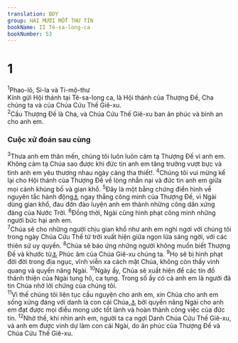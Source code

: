 ```yaml
---
translation: BDY
group: HAI MƯƠI MỐT THƯ TÍN
bookName: II Tê-sa-long-ca 
bookNumber: 53
---
```


<div class="title"><h1>1</h1></div>
<span class="verse 2te_1_1"><sup>1</sup>Phao-lô, Si-la và Ti-mộ-thư<br/>Kính gửi Hội thánh tại Tê-sa-long ca, là Hội thánh của Thượng Đế, Cha chúng ta và của Chúa Cứu Thế Giê-xu.<br/></span>
<span class="verse 2te_1_2"><sup>2</sup>Cầu Thượng Đế là Cha, và Chúa Cứu Thế Giê-xu ban ân phúc và bình an cho anh em.</span>
<div class="title"><h3>Cuộc xử đoán sau cùng</h3></div>
<span class="verse 2te_1_3"><sup>3</sup>Thưa anh em thân mến, chúng tôi luôn luôn cảm tạ Thượng Đế vì anh em. Không cảm tạ Chúa sao được khi đức tin anh em tăng trưởng vượt bực và tình anh em yêu thương nhau ngày càng tha thiết!. </span>
<span class="verse 2te_1_4"><sup>4</sup>Chúng tôi vui mừng kể lại cho Hội thánh của Thượng Đế về lòng nhẫn nại và đức tin anh em giữa mọi cảnh khủng bố và gian khổ. </span>
<span class="verse 2te_1_5"><sup>5</sup>Đây là một bằng chứng điển hình về nguyên tắc hành động<a href="#" data-toggle="tooltip" data-placement="bottom" title="Nt sự xử đoán">⚓</a> ngay thẳng công minh của Thượng Đế, vì Ngài dùng gian khổ, đau đớn đào luyện anh em thành những công dân xứng đáng của Nước Trời. </span>
<span class="verse 2te_1_6"><sup>6</sup>Đồng thời, Ngài cũng hình phạt công minh những người bức hại anh em.<br/></span>
<span class="verse 2te_1_7"><sup>7</sup>Chúa sẽ cho những người chịu gian khổ như anh em nghỉ ngơi với chúng tôi trong ngày Chúa Cứu Thế từ trời xuất hiện giữa ngọn lửa sáng ngời, với các thiên sứ uy quyền. </span>
<span class="verse 2te_1_8"><sup>8</sup>Chúa sẽ báo ứng những người không muốn biết Thượng Đế và khước từ<a href="#" data-toggle="tooltip" data-placement="bottom" title="Nt không vâng phục">⚓</a> Phúc âm của Chúa Giê-xu chúng ta. </span>
<span class="verse 2te_1_9"><sup>9</sup>Họ sẽ bị hình phạt đời đời trong địa ngục, vĩnh viễn xa cách mặt Chúa, không còn thấy vinh quang và quyền năng Ngài. </span>
<span class="verse 2te_1_10"><sup>10</sup>Ngày ấy, Chúa sẽ xuất hiện để các tín đồ thánh thiện của Ngài tung hô, ca tụng. Trong số ấy có cả anh em là người đã tin Chúa nhờ lời chứng của chúng tôi.<br/></span>
<span class="verse 2te_1_11"><sup>11</sup>Vì thế chúng tôi liên tục cầu nguyện cho anh em, xin Chúa cho anh em sống xứng đáng với danh là con cái Chúa,<a href="#" data-toggle="tooltip" data-placement="bottom" title="Nt với sự kêu gọi của Thượng Đế">⚓</a> bởi quyền năng Ngài cho anh em đạt được mọi điều mong ước tốt lành và hoàn thành công việc của đức tin. </span>
<span class="verse 2te_1_12"><sup>12</sup>Nhờ thế, khi nhìn anh em, người ta ca ngợi Danh Chúa Cứu Thế Giê-xu, và anh em được vinh dự làm con cái Ngài, do ân phúc của Thượng Đế và Chúa Cứu Thế Giê-xu.</span>
